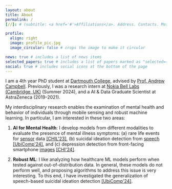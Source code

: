 ```yaml
---
layout: about
title: About
permalink: /
[//]: # (subtitle: <a href='#'>Affiliations</a>. Address. Contacts. Moto. Etc.)

profile:
  align: right
  image: profile_pic.jpg
  image_circular: false # crops the image to make it circular

news: true # includes a list of news items
selected_papers: true # includes a list of papers marked as "selected={true}"
social: true # includes social icons at the bottom of the page
---
```


I am a 4th year PhD student at [Dartmouth College](https://web.cs.dartmouth.edu), advised by [Prof. Andrew Campbell](https://www.cs.dartmouth.edu/~campbell/).
Previously, I was a research intern at [Nokia Bell Labs (Cambridge, UK)](https://www.bell-labs.com/about/locations/cambridge-uk/#gref) (Summer 2024), and 
a AI & Data Graduate Scientist at AstraZeneca (2019-2021).

My interdisciplinary research enables the examination of mental health and behavior of individuals through mobile sensing and robust machine learning. In particular, I am interested in 
these two areas:

1. **AI for Mental Health**: I develop models from different modalities to evaluate the presence of mental illness symptoms:
(a) rare life events for <ins>sensor</ins> data [[CHIL'23]](https://proceedings.mlr.press/v209/pillai23a.html), 
(b) suicidal ideation detection from <ins>speech</ins> [[UbiComp'24]](https://dl.acm.org/doi/abs/10.1145/3631452), 
and (c) depression detection from front-facing smartphone <ins>images</ins> [[CHI'24]](https://dl.acm.org/doi/full/10.1145/3613904.3642680).

1. **Robust ML**: I like analyzing how healthcare ML models perform when tested against out-of-distribution data. In general, 
these models do not perform well, and proposing algorithms to address this issue is very interesting. 
To this end, I have investigated the generalization of speech-based suicidal ideation detection [[UbiComp'24]](https://dl.acm.org/doi/abs/10.1145/3631452).

